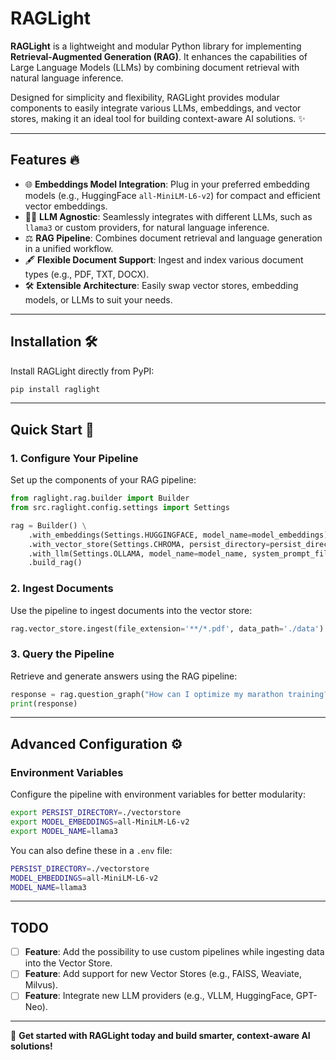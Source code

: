 # RAGLight

**RAGLight** is a lightweight and modular Python library for implementing **Retrieval-Augmented Generation (RAG)**. It enhances the capabilities of Large Language Models (LLMs) by combining document retrieval with natural language inference.

Designed for simplicity and flexibility, RAGLight provides modular components to easily integrate various LLMs, embeddings, and vector stores, making it an ideal tool for building context-aware AI solutions. ✨

---

## Features 🔥

- 🌐 **Embeddings Model Integration**: Plug in your preferred embedding models (e.g., HuggingFace `all-MiniLM-L6-v2`) for compact and efficient vector embeddings.
- 🧙🏽 **LLM Agnostic**: Seamlessly integrates with different LLMs, such as `llama3` or custom providers, for natural language inference.
- ⚖️ **RAG Pipeline**: Combines document retrieval and language generation in a unified workflow.
- 🖋️ **Flexible Document Support**: Ingest and index various document types (e.g., PDF, TXT, DOCX).
- 🛠️ **Extensible Architecture**: Easily swap vector stores, embedding models, or LLMs to suit your needs.

---

## Installation 🛠️

Install RAGLight directly from PyPI:

```bash
pip install raglight
```

---

## Quick Start 🚀

### **1. Configure Your Pipeline**

Set up the components of your RAG pipeline:

```python
from raglight.rag.builder import Builder
from src.raglight.config.settings import Settings

rag = Builder() \
    .with_embeddings(Settings.HUGGINGFACE, model_name=model_embeddings) \
    .with_vector_store(Settings.CHROMA, persist_directory=persist_directory, collection_name=collection_name) \
    .with_llm(Settings.OLLAMA, model_name=model_name, system_prompt_file=system_prompt_directory) \
    .build_rag()
```

### **2. Ingest Documents**

Use the pipeline to ingest documents into the vector store:

```python
rag.vector_store.ingest(file_extension='**/*.pdf', data_path='./data')
```

### **3. Query the Pipeline**

Retrieve and generate answers using the RAG pipeline:

```python
response = rag.question_graph("How can I optimize my marathon training?")
print(response)
```

---

## Advanced Configuration ⚙️

### Environment Variables

Configure the pipeline with environment variables for better modularity:

```bash
export PERSIST_DIRECTORY=./vectorstore
export MODEL_EMBEDDINGS=all-MiniLM-L6-v2
export MODEL_NAME=llama3
```

You can also define these in a `.env` file:

```bash
PERSIST_DIRECTORY=./vectorstore
MODEL_EMBEDDINGS=all-MiniLM-L6-v2
MODEL_NAME=llama3
```

---

## TODO

- [ ] **Feature**: Add the possibility to use custom pipelines while ingesting data into the Vector Store.
- [ ] **Feature**: Add support for new Vector Stores (e.g., FAISS, Weaviate, Milvus).
- [ ] **Feature**: Integrate new LLM providers (e.g., VLLM, HuggingFace, GPT-Neo).

---

🚀 **Get started with RAGLight today and build smarter, context-aware AI solutions!**
